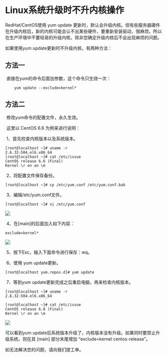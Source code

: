 # Linux系统升级时不升内核操作




RedHat/CentOS使用 yum update 更新时，默认会升级内核。但有些服务器硬件在升级内核后，新的内核可能会认不出某些硬件，要重新安装驱动，很麻烦。所以在生产环境中不要轻易的升级内核，除非您确定升级内核后不会出现麻烦的问题。

如果使用yum update更新时不升级内核，有两种方法：

## 方法一

​	直接在yum的命令后面加参数，这个命令只生效一次：

```shell
	yum update --exclude=kernel*
```

## 方法二

​	修改yum命令的配置文件，永久生效。

​	这里以 CentOS 6.6 为例来进行说明：

​	1、首先检查内核版本以及系统版本。

```shell
[root@localhost ~]# uname -r
2.6.32-504.el6.x86_64
[root@localhost ~]# cat /etc/issue
CentOS release 6.6 (Final)
Kernel \r on an \m
```

​	2、将配置文件保存备份。

```shell
[root@localhost ~]# cp /etc/yum.conf /etc/yum.conf.bak
```

​	3、编辑/etc/yum.conf文件。

```shell
[root@localhost ~]# vi /etc/yum.conf
```

![](C:\guanfagnwendang\cn\image\Elastic-Compute\Virtual-Machine\Linux\Linux系统升级时不升内核操作01.png)

​	4、在[main]的后面加入如下内容：

```shell
exclude=kernel*
```

![](C:\guanfagnwendang\cn\image\Elastic-Compute\Virtual-Machine\Linux\Linux系统升级时不升内核操作02.png)

​	5、按下Esc，输入下面命令进行保存：wq。

​	6、使用 yum update更新。	

```shell
[root@localhost yum.repos.d]# yum update
```

​	7、等到yum update更新完成之后重启电脑，再来检查内核版本。

```
[root@localhost ~]# uname -r
2.6.32-504.el6.x86_64

[root@localhost ~]# cat /etc/issue
CentOS release 6.8 (Final)
Kernel \r on an \m
```

![](C:\guanfagnwendang\cn\image\Elastic-Compute\Virtual-Machine\Linux\Linux系统升级时不升内核操作03.png)

可以看到yum update后系统版本升级了，内核版本没有升级。如果同时要禁止升级系统，则在其 [main] 部分末尾增加 “exclude=kernel centos-release”。



如无法解决您的问题，请向我们提工单。
